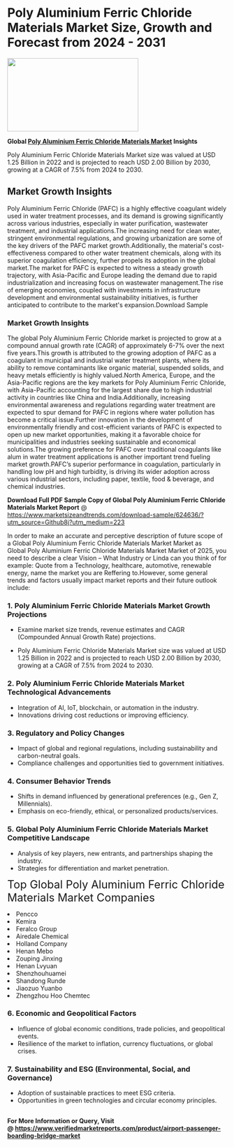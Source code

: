 <H1>Poly Aluminium Ferric Chloride Materials Market Size, Growth and Forecast from 2024 - 2031</H1><img class="aligncenter size-medium wp-image-584254" src="https://thirdeyenews.in/wp-content/uploads/2024/09/Global-Market-Research-300x168.jpeg" alt="" width="300" height="168" /><p><strong>Global&nbsp;<a href="https://www.marketsizeandtrends.com/download-sample/624636/?utm_source=Github8j?utm_medium=223">Poly Aluminium Ferric Chloride Materials Market</a> Insights</strong></p><p>Poly Aluminium Ferric Chloride Materials Market size was valued at USD 1.25 Billion in 2022 and is projected to reach USD 2.00 Billion by 2030, growing at a CAGR of 7.5% from 2024 to 2030.</p><p><h2>Market Growth Insights</h2> Poly Aluminium Ferric Chloride (PAFC) is a highly effective coagulant widely used in water treatment processes, and its demand is growing significantly across various industries, especially in water purification, wastewater treatment, and industrial applications.The increasing need for clean water, stringent environmental regulations, and growing urbanization are some of the key drivers of the PAFC market growth.Additionally, the material's cost-effectiveness compared to other water treatment chemicals, along with its superior coagulation efficiency, further propels its adoption in the global market.The market for PAFC is expected to witness a steady growth trajectory, with Asia-Pacific and Europe leading the demand due to rapid industrialization and increasing focus on wastewater management.The rise of emerging economies, coupled with investments in infrastructure development and environmental sustainability initiatives, is further anticipated to contribute to the market's expansion.Download Sample <h3>Market Growth Insights</h3> The global Poly Aluminium Ferric Chloride market is projected to grow at a compound annual growth rate (CAGR) of approximately 6-7% over the next five years.This growth is attributed to the growing adoption of PAFC as a coagulant in municipal and industrial water treatment plants, where its ability to remove contaminants like organic material, suspended solids, and heavy metals efficiently is highly valued.North America, Europe, and the Asia-Pacific regions are the key markets for Poly Aluminium Ferric Chloride, with Asia-Pacific accounting for the largest share due to high industrial activity in countries like China and India.Additionally, increasing environmental awareness and regulations regarding water treatment are expected to spur demand for PAFC in regions where water pollution has become a critical issue.Further innovation in the development of environmentally friendly and cost-efficient variants of PAFC is expected to open up new market opportunities, making it a favorable choice for municipalities and industries seeking sustainable and economical solutions.The growing preference for PAFC over traditional coagulants like alum in water treatment applications is another important trend fueling market growth.PAFC’s superior performance in coagulation, particularly in handling low pH and high turbidity, is driving its wider adoption across various industrial sectors, including paper, textile, food & beverage, and chemical industries.</p><p><span class=""><strong>Download Full PDF Sample Copy of Global Poly Aluminium Ferric Chloride Materials Market Report</strong> @ <a href="https://www.marketsizeandtrends.com/download-sample/624636/?utm_source=Github8j?utm_medium=223" target="_blank">https://www.marketsizeandtrends.com/download-sample/624636/?utm_source=Github8j?utm_medium=223</a></span></p><p>In order to make an accurate and perceptive description of future scope of a Global&nbsp;Poly Aluminium Ferric Chloride Materials Market Market as Global&nbsp;Poly Aluminium Ferric Chloride Materials Market Market of 2025, you need to describe a clear Vision &ndash; What Industry or Linda can you think of for example: Quote from a Technology, healthcare, automotive, renewable energy, name the market you are Reffering to.However, some general trends and factors usually impact market reports and their future outlook include:</p><h3>1.&nbsp;<strong>Poly Aluminium Ferric Chloride Materials Market Growth Projections</strong></h3><ul><li>Examine market size trends, revenue estimates and CAGR (Compounded Annual Growth Rate) projections.</li><li><p>Poly Aluminium Ferric Chloride Materials Market size was valued at USD 1.25 Billion in 2022 and is projected to reach USD 2.00 Billion by 2030, growing at a CAGR of 7.5% from 2024 to 2030.</p></li></ul><h3>2.&nbsp;<strong>Poly Aluminium Ferric Chloride Materials Market Technological Advancements</strong></h3><ul><li>Integration of AI, IoT, blockchain, or automation in the industry.</li><li>Innovations driving cost reductions or improving efficiency.</li></ul><h3>3.&nbsp;<strong>Regulatory and Policy Changes</strong></h3><ul><li>Impact of global and regional regulations, including sustainability and carbon-neutral goals.</li><li>Compliance challenges and opportunities tied to government initiatives.</li></ul><h3>4.&nbsp;<strong>Consumer Behavior Trends</strong></h3><ul><li>Shifts in demand influenced by generational preferences (e.g., Gen Z, Millennials).</li><li>Emphasis on eco-friendly, ethical, or personalized products/services.</li></ul><h3>5.&nbsp;<strong>Global Poly Aluminium Ferric Chloride Materials Market Competitive Landscape</strong></h3><ul><li>Analysis of key players, new entrants, and partnerships shaping the industry.</li><li>Strategies for differentiation and market penetration.</li></ul><p data-pm-slice="1 1 []"><span style="color: inherit; font-family: inherit; font-size: 25px;">Top Global Poly Aluminium Ferric Chloride Materials Market Companies</span></p><div class="" data-test-id=""><p><li>Pencco</li><li> Kemira</li><li> Feralco Group</li><li> Airedale Chemical</li><li> Holland Company</li><li> Henan Mebo</li><li> Zouping Jinxing</li><li> Henan Lvyuan</li><li> Shenzhouhuamei</li><li> Shandong Runde</li><li> Jiaozuo Yuanbo</li><li> Zhengzhou Hoo Chemtec</li></p></div><h3>6.&nbsp;<strong>Economic and Geopolitical Factors</strong></h3><ul><li>Influence of global economic conditions, trade policies, and geopolitical events.</li><li>Resilience of the market to inflation, currency fluctuations, or global crises.</li></ul><h3>7.&nbsp;<strong>Sustainability and ESG (Environmental, Social, and Governance)</strong></h3><ul><li>Adoption of sustainable practices to meet ESG criteria.</li><li>Opportunities in green technologies and circular economy principles.</li></ul><h2><strong style="font-size: 14px;">For More Information or Query, Visit @&nbsp;</strong><a style="background-color: #ffffff; font-size: 14px;" href="https://www.marketsizeandtrends.com/report/poly-aluminium-ferric-chloride-materials-market/" target="_blank">https://www.verifiedmarketreports.com/product/airport-passenger-boarding-bridge-market</a></h2>